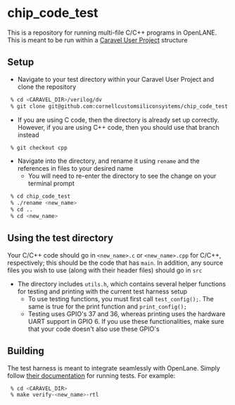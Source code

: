 # chip_code_test
This is a repository for running multi-file C/C++ programs in OpenLANE. This is meant to be run within a [Caravel User Project](https://github.com/efabless/caravel_user_project) structure

## Setup
 - Navigate to your test directory within your Caravel User Project and clone the repository
 ```bash
  % cd <CARAVEL_DIR>/verilog/dv
  % git clone git@github.com:cornellcustomsiliconsystems/chip_code_test.git
 ```

  - If you are using C code, then the directory is already set up correctly.
    However, if you are using C++ code, then you should use that branch instead

 ```bash
  % git checkout cpp
 ```
 
  - Navigate into the directory, and rename it using `rename` and the references in files to your desired name
    - You will need to re-enter the directory to see the change on your terminal prompt
    
```bash
 % cd chip_code_test
 % ./rename <new_name>
 % cd ..
 % cd <new_name>
 ```
 
 ## Using the test directory
 
 Your C/C++ code should go in `<new_name>.c` or `<new_name>.cpp` for C/C++, respectively; this should be the code that has `main`. In addition, any source files you wish to use (along with their header files) should go in `src`
  - The directory includes `utils.h`, which contains several helper functions for testing and printing with the current test harness setup
    - To use testing functions, you must first call `test_config();`. The same is true for the print function and `print_config();`
    - Testing uses GPIO's 37 and 36, whereas printing uses the hardware UART support in GPIO 6.
      If you use these functionalities, make sure that your code doesn't also use these GPIO's
  
## Building

The test harness is meant to integrate seamlessly with OpenLane. Simply follow [their documentation](https://github.com/efabless/caravel_user_project/blob/main/docs/source/index.rst#running-full-chip-simulation) for running tests. For example:
```bash
 % cd <CARAVEL_DIR>
 % make verify-<new_name>-rtl
```
 

